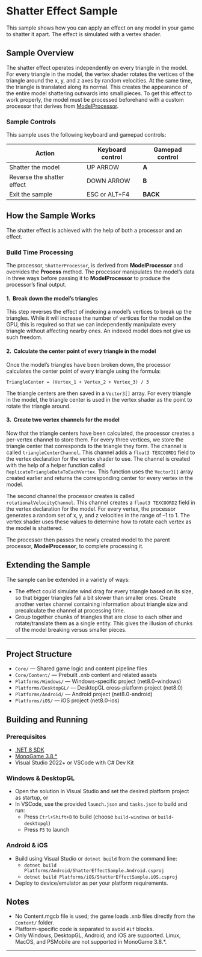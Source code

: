 # Shatter Effect Sample

This sample shows how you can apply an effect on any model in your game to shatter it apart. The effect is simulated with a vertex shader.

## Sample Overview

The shatter effect operates independently on every triangle in the model. For every triangle in the model, the vertex shader rotates the vertices of the triangle around the x, y, and z axes by random velocities. At the same time, the triangle is translated along its normal. This creates the appearance of the entire model shattering outwards into small pieces. To get this effect to work properly, the model must be processed beforehand with a custom processor that derives from [ModelProcessor](http://msdn.microsoft.com/en-us/library/microsoft.xna.framework.content.pipeline.processors.modelprocessor.aspx).

### Sample Controls

This sample uses the following keyboard and gamepad controls:

| Action                     | Keyboard control | Gamepad control |
|----------------------------|------------------|-----------------|
| Shatter the model          | UP ARROW         | **A**           |
| Reverse the shatter effect | DOWN ARROW       | **B**           |
| Exit the sample            | ESC or ALT+F4    | **BACK**        |

## How the Sample Works

The shatter effect is achieved with the help of both a processor and an effect.

### Build Time Processing

The processor, `ShatterProcessor`, is derived from **ModelProcessor** and overrides the **Process** method. The processor manipulates the model’s data in three ways before passing it to **ModelProcessor** to produce the processor’s final output.

#### 1.  Break down the model’s triangles

This step reverses the effect of indexing a model’s vertices to break up the triangles. While it will increase the number of vertices for the model on the GPU, this is required so that we can independently manipulate every triangle without affecting nearby ones. An indexed model does not give us such freedom.

#### 2.  Calculate the center point of every triangle in the model

Once the model’s triangles have been broken down, the processor calculates the center point of every triangle using the formula:

```
TriangleCenter = (Vertex_1 + Vertex_2 + Vertex_3) / 3
```

The triangle centers are then saved in a `Vector3[]` array. For every triangle in the model, the triangle center is used in the vertex shader as the point to rotate the triangle around.

#### 3.  Create two vertex channels for the model

Now that the triangle centers have been calculated, the processor creates a per-vertex channel to store them. For every three vertices, we store the triangle center that corresponds to the triangle they form. The channel is called `triangleCenterChannel`. This channel adds a `float3 TEXCOORD1` field to the vertex declaration for the vertex shader to use. The channel is created with the help of a helper function called `ReplicateTriangleDataToEachVertex`. This function uses the `Vector3[]` array created earlier and returns the corresponding center for every vertex in the model.

The second channel the processor creates is called `rotationalVelocityChannel`. This channel creates a `float3 TEXCOORD2` field in the vertex declaration for the model. For every vertex, the processor generates a random set of x, y, and z velocities in the range of –1 to 1. The vertex shader uses these values to determine how to rotate each vertex as the model is shattered.

The processor then passes the newly created model to the parent processor, **ModelProcessor**, to complete processing it.

## Extending the Sample

The sample can be extended in a variety of ways:

- The effect could simulate wind drag for every triangle based on its size, so that bigger triangles fall a bit slower than smaller ones. Create another vertex channel containing information about triangle size and precalculate the channel at processing time.
- Group together chunks of triangles that are close to each other and rotate/translate them as a single entity. This gives the illusion of chunks of the model breaking versus smaller pieces.

---

## Project Structure
- `Core/` — Shared game logic and content pipeline files
- `Core/Content/` — Prebuilt .xnb content and related assets
- `Platforms/Windows/` — Windows-specific project (net8.0-windows)
- `Platforms/DesktopGL/` — DesktopGL cross-platform project (net8.0)
- `Platforms/Android/` — Android project (net8.0-android)
- `Platforms/iOS/` — iOS project (net8.0-ios)

## Building and Running

### Prerequisites
- [.NET 8 SDK](https://dotnet.microsoft.com/download)
- [MonoGame 3.8.*](https://www.monogame.net/)
- Visual Studio 2022+ or VSCode with C# Dev Kit

### Windows & DesktopGL
- Open the solution in Visual Studio and set the desired platform project as startup, or
- In VSCode, use the provided `launch.json` and `tasks.json` to build and run:
  - Press `Ctrl+Shift+B` to build (choose `build-windows` or `build-desktopgl`)
  - Press `F5` to launch

### Android & iOS
- Build using Visual Studio or `dotnet build` from the command line:
  - `dotnet build Platforms/Android/ShatterEffectSample.Android.csproj`
  - `dotnet build Platforms/iOS/ShatterEffectSample.iOS.csproj`
- Deploy to device/emulator as per your platform requirements.

## Notes
- No Content.mgcb file is used; the game loads .xnb files directly from the `Content/` folder.
- Platform-specific code is separated to avoid `#if` blocks.
- Only Windows, DesktopGL, Android, and iOS are supported. Linux, MacOS, and PSMobile are not supported in MonoGame 3.8.*.

---